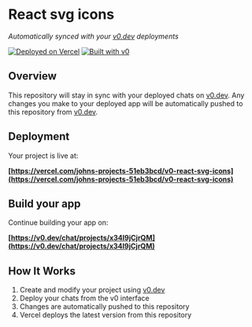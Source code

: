 # React svg icons

*Automatically synced with your [v0.dev](https://v0.dev) deployments*

[![Deployed on Vercel](https://img.shields.io/badge/Deployed%20on-Vercel-black?style=for-the-badge&logo=vercel)](https://vercel.com/johns-projects-51eb3bcd/v0-react-svg-icons)
[![Built with v0](https://img.shields.io/badge/Built%20with-v0.dev-black?style=for-the-badge)](https://v0.dev/chat/projects/x34l9jCjrQM)

## Overview

This repository will stay in sync with your deployed chats on [v0.dev](https://v0.dev).
Any changes you make to your deployed app will be automatically pushed to this repository from [v0.dev](https://v0.dev).

## Deployment

Your project is live at:

**[https://vercel.com/johns-projects-51eb3bcd/v0-react-svg-icons](https://vercel.com/johns-projects-51eb3bcd/v0-react-svg-icons)**

## Build your app

Continue building your app on:

**[https://v0.dev/chat/projects/x34l9jCjrQM](https://v0.dev/chat/projects/x34l9jCjrQM)**

## How It Works

1. Create and modify your project using [v0.dev](https://v0.dev)
2. Deploy your chats from the v0 interface
3. Changes are automatically pushed to this repository
4. Vercel deploys the latest version from this repository
